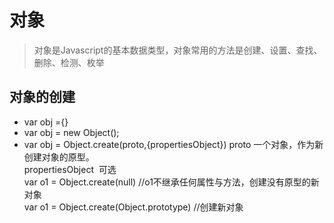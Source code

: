 对象
===
>对象是Javascript的基本数据类型，对象常用的方法是创建、设置、查找、删除、检测、枚举
## 对象的创建
 + var obj ={}
 + var obj = new Object();
 + var obj = Object.create(proto,{propertiesObject})
						proto 一个对象，作为新创建对象的原型。    
						propertiesObject  可选     
						var o1 = Object.create(null) //o1不继承任何属性与方法，创建没有原型的新对象     
						var o1 = Object.create(Object.prototype) //创建新对象     

